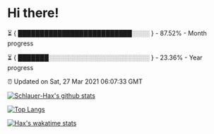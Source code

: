 # Hi there!

⏳ { ██████████████████████████░░░░ } - 87.52% - Month progress

⏳ { ███████░░░░░░░░░░░░░░░░░░░░░░░ } - 23.36% - Year progress

⏰ Updated on Sat, 27 Mar 2021 06:07:33 GMT


[![Schlauer-Hax's github stats](https://github-readme-stats.vercel.app/api?username=Schlauer-Hax&show_icons=true&theme=dark&count_private=true)](https://github.com/Schlauer-Hax)


[![Top Langs](https://github-readme-stats.vercel.app/api/top-langs/?username=Schlauer-Hax&layout=compact&theme=dark)](https://github.com/Schlauer-Hax?tab=repositories)


[![Hax's wakatime stats](https://github-readme-stats.vercel.app/api/wakatime?username=Hax&theme=dark)](https://wakatime.com/@Hax)

